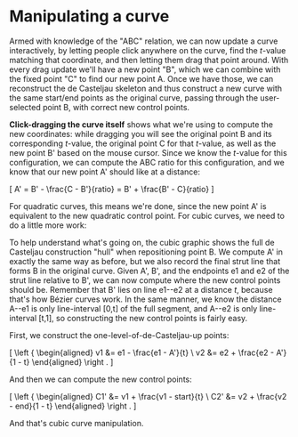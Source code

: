 # Manipulating a curve

Armed with knowledge of the "ABC" relation, we can now update a curve interactively, by letting people click anywhere on the curve, find the <em>t</em>-value matching that coordinate, and then letting them drag that point around. With every drag update we'll have a new point "B", which we can combine with the fixed point "C" to find our new point A. Once we have those, we can reconstruct the de Casteljau skeleton and thus construct a new curve with the same start/end points as the original curve, passing through the user-selected point B, with correct new control points.

<graphics-element title="Moulding a quadratic Bézier curve" width="825" src="./mould-quadratic.js"></graphics-element>

**Click-dragging the curve itself** shows what we're using to compute the new coordinates: while dragging you will see the original point B and its corresponding <i>t</i>-value, the original point C for that <i>t</i>-value, as well as the new point B' based on the mouse cursor. Since we know the <i>t</i>-value for this configuration, we can compute the ABC ratio for this configuration, and we know that our new point A' should like at a distance:

\[
  A' = B' - \frac{C - B'}{ratio} = B' + \frac{B' - C}{ratio}
\]

For quadratic curves, this means we're done, since the new point A' is equivalent to the new quadratic control point. For cubic curves, we need to do a little more work:

<Graphic title="Moulding a cubic Bézier curve" setup={this.setupCubic} draw={this.drawMould} onClick={this.placeMouldPoint} onMouseDown={this.markCB} onMouseDrag={this.dragCB} onMouseUp={this.saveCurve}/>

To help understand what's going on, the cubic graphic shows the full de Casteljau construction "hull" when repositioning point B. We compute A' in exactly the same way as before, but we also record the final strut line that forms B in the original curve. Given A', B', and the endpoints e1 and e2 of the strut line relative to B', we can now compute where the new control points should be. Remember that B' lies on line e1--e2 at a distance <i>t</i>, because that's how Bézier curves work. In the same manner, we know the distance A--e1 is only line-interval [0,t] of the full segment, and A--e2 is only line-interval [t,1], so constructing the new control points is fairly easy.

First, we construct the one-level-of-de-Casteljau-up points:

\[
    \left \{ \begin{aligned}
    v1 &= e1 - \frac{e1 - A'}{t} \\
    v2 &= e2 + \frac{e2 - A'}{1 - t}
    \end{aligned} \right .
\]

And then we can compute the new control points:

\[
    \left \{ \begin{aligned}
    C1' &= v1 + \frac{v1 - start}{t} \\
    C2' &= v2 + \frac{v2 - end}{1 - t}
    \end{aligned} \right .
\]

And that's cubic curve manipulation.
